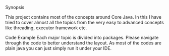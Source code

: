 Synopsis

This project contains most of the concepts around Core Java. In this I have tried to cover almost all the topics from the very easy to advanced concepts like threading, executor framework etc.

Code Example
Each major topic is divided into packages. Please navigate through the code to better understand the layout. As most of the codes are plain java you can just simply run it under your IDE.
